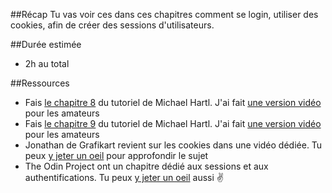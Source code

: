 ##Récap
Tu vas voir ces dans ces chapitres comment se login, utiliser des cookies, afin de créer des sessions d'utilisateurs.

##Durée estimée
- 2h au total

##Ressources

- Fais [le chapitre 8](https://www.railstutorial.org/book/basic_login) du tutoriel de Michael Hartl. J'ai fait [une version vidéo](https://youtu.be/Z1Rt-JlvIVk) pour les amateurs
- Fais [le chapitre 9](https://www.railstutorial.org/book/advanced_login) du tutoriel de Michael Hartl. J'ai fait [une version vidéo]() pour les amateurs
- Jonathan de Grafikart revient sur les cookies dans une vidéo dédiée. Tu peux [y jeter un oeil](https://www.grafikart.fr/formations/ruby-on-rails/sessions-cookies) pour approfondir le sujet
- The Odin Project ont un chapitre dédié aux sessions et aux authentifications. Tu peux [y jeter un oeil](https://www.theodinproject.com/courses/ruby-on-rails/lessons/sessions-cookies-and-authentication) aussi ✌️